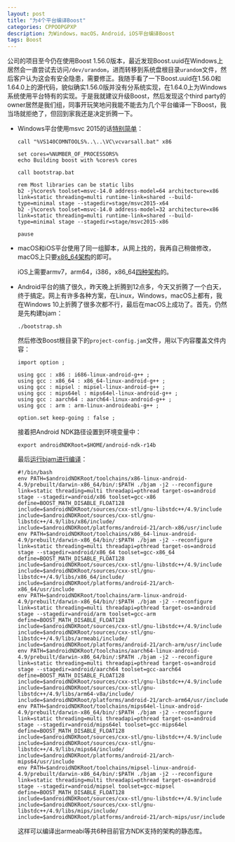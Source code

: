 ```yaml
---
layout: post
title: "为4个平台编译Boost"
categories: CPPOOPGPXP
description: 为Windows，macOS，Android，iOS平台编译Boost
tags: Boost
---
```


公司的项目至今仍在使用Boost 1.56.0版本，最近发现Boost.uuid在Windows上居然会一直尝试去访问`/dev/urandom`，进而转移到系统盘根目录`urandom`文件，然后客户认为这会有安全隐患，需要修正。我随手看了一下Boost.uuid在1.56.0和1.64.0上的源代码，貌似确实1.56.0版并没有分系统实现，在1.64.0上为Windows系统使用平台特有的实现。于是我就建议升级Boost，然后发现这个third party的owner居然是我们组，同事开玩笑地问我能不能去为几个平台编译一下Boost，我当场就拒绝了，但回到家我还是决定折腾一下。

* Windows平台使用msvc 2015的话[特别简单](https://gist.github.com/missdeer/b6b59df5f8dbd31297166671eb0b9ab7)：

  ```batch
  call "%VS140COMNTOOLS%..\..\VC\vcvarsall.bat" x86

  set cores=%NUMBER_OF_PROCESSORS%
  echo Building boost with %cores% cores

  call bootstrap.bat

  rem Most libraries can be static libs
  b2 -j%cores% toolset=msvc-14.0 address-model=64 architecture=x86 link=static threading=multi runtime-link=shared --build-type=minimal stage --stagedir=stage/msvc2015-x64
  b2 -j%cores% toolset=msvc-14.0 address-model=32 architecture=x86 link=static threading=multi runtime-link=shared --build-type=minimal stage --stagedir=stage/msvc2015-x86

  pause
  ```

* macOS和iOS平台使用了同一组脚本，从网上找的，我再自己稍做修改，macOS上只要[x86_64架构](https://gist.github.com/missdeer/72d3fb3a5bc24d6737cfd30358adca6f)的即可。

  iOS上需要armv7，arm64，i386，x86_64[四种架构](https://gist.github.com/missdeer/70446cefa67602e1c9800dc0b4ec6bc0)的。

* Android平台的搞了很久，昨天晚上折腾到12点多，今天又折腾了一个白天，终于搞定。网上有许多各种方案，在Linux，Windows，macOS上都有，我在Windows 10上折腾了很多次都不行，最后在macOS上成功了。首先，仍然是先构建bjam：

  ```shell
  ./bootstrap.sh
  ```

  然后修改Boost根目录下的`project-config.jam`文件，用以下内容覆盖文件内容：

  ```
  import option ;

  using gcc : x86 : i686-linux-android-g++ ;
  using gcc : x86_64 : x86_64-linux-android-g++ ;
  using gcc : mipsel : mipsel-linux-android-g++ ;
  using gcc : mips64el : mips64el-linux-android-g++ ;
  using gcc : aarch64 : aarch64-linux-android-g++ ;
  using gcc : arm : arm-linux-androideabi-g++ ;

  option.set keep-going : false ;
  ```

  接着把Android NDK路径设置到环境变量中：

  ```shell
  export androidNDKRoot=$HOME/android-ndk-r14b
  ```

  最后[运行bjam进行编译](https://gist.github.com/missdeer/488f5e01cd21ea072770e33325fc58eb)：

  ```shell
  #!/bin/bash
  env PATH=$androidNDKRoot/toolchains/x86-linux-android-4.9/prebuilt/darwin-x86_64/bin/:$PATH ./bjam -j2 --reconfigure link=static threading=multi threadapi=pthread target-os=android stage --stagedir=android/x86 toolset=gcc-x86 define=BOOST_MATH_DISABLE_FLOAT128 include=$androidNDKRoot/sources/cxx-stl/gnu-libstdc++/4.9/include include=$androidNDKRoot/sources/cxx-stl/gnu-libstdc++/4.9/libs/x86/include/ include=$androidNDKRoot/platforms/android-21/arch-x86/usr/include
  env PATH=$androidNDKRoot/toolchains/x86_64-linux-android-4.9/prebuilt/darwin-x86_64/bin/:$PATH ./bjam -j2 --reconfigure link=static threading=multi threadapi=pthread target-os=android stage --stagedir=android/x86_64 toolset=gcc-x86_64 define=BOOST_MATH_DISABLE_FLOAT128 include=$androidNDKRoot/sources/cxx-stl/gnu-libstdc++/4.9/include include=$androidNDKRoot/sources/cxx-stl/gnu-libstdc++/4.9/libs/x86_64/include/ include=$androidNDKRoot/platforms/android-21/arch-x86_64/usr/include
  env PATH=$androidNDKRoot/toolchains/arm-linux-android-4.9/prebuilt/darwin-x86_64/bin/:$PATH ./bjam -j2 --reconfigure link=static threading=multi threadapi=pthread target-os=android stage --stagedir=android/arm toolset=gcc-arm define=BOOST_MATH_DISABLE_FLOAT128 include=$androidNDKRoot/sources/cxx-stl/gnu-libstdc++/4.9/include include=$androidNDKRoot/sources/cxx-stl/gnu-libstdc++/4.9/libs/armeabi/include/ include=$androidNDKRoot/platforms/android-21/arch-arm/usr/include
  env PATH=$androidNDKRoot/toolchains/aarch64-linux-android-4.9/prebuilt/darwin-x86_64/bin/:$PATH ./bjam -j2 --reconfigure link=static threading=multi threadapi=pthread target-os=android stage --stagedir=android/aarch64 toolset=gcc-aarch64 define=BOOST_MATH_DISABLE_FLOAT128 include=$androidNDKRoot/sources/cxx-stl/gnu-libstdc++/4.9/include include=$androidNDKRoot/sources/cxx-stl/gnu-libstdc++/4.9/libs/arm64-v8a/include/ include=$androidNDKRoot/platforms/android-21/arch-arm64/usr/include
  env PATH=$androidNDKRoot/toolchains/mips64el-linux-android-4.9/prebuilt/darwin-x86_64/bin/:$PATH ./bjam -j2 --reconfigure link=static threading=multi threadapi=pthread target-os=android stage --stagedir=android/mips64el toolset=gcc-mips64el define=BOOST_MATH_DISABLE_FLOAT128 include=$androidNDKRoot/sources/cxx-stl/gnu-libstdc++/4.9/include include=$androidNDKRoot/sources/cxx-stl/gnu-libstdc++/4.9/libs/mips64/include/ include=$androidNDKRoot/platforms/android-21/arch-mips64/usr/include
  env PATH=$androidNDKRoot/toolchains/mipsel-linux-android-4.9/prebuilt/darwin-x86_64/bin/:$PATH ./bjam -j2 --reconfigure link=static threading=multi threadapi=pthread target-os=android stage --stagedir=android/mipsel toolset=gcc-mipsel define=BOOST_MATH_DISABLE_FLOAT128 include=$androidNDKRoot/sources/cxx-stl/gnu-libstdc++/4.9/include include=$androidNDKRoot/sources/cxx-stl/gnu-libstdc++/4.9/libs/mips/include/ include=$androidNDKRoot/platforms/android-21/arch-mips/usr/include
  ```

  这样可以编译出armeabi等共6种目前官方NDK支持的架构的静态库。

